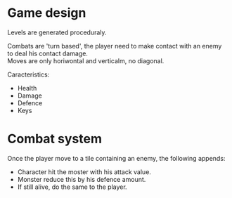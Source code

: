 # Game design  

Levels are generated proceduraly.  

Combats are 'turn based', the player need to make contact with an enemy to deal his contact damage.  
Moves are only horiwontal and verticalm, no diagonal.  

Caracteristics:
- Health  
- Damage  
- Defence  
- Keys  

# Combat system  

Once the player move to a tile containing an enemy, the following appends:  
- Character hit the moster with his attack value.  
- Monster reduce this by his defence amount.  
- If still alive, do the same to the player.  
